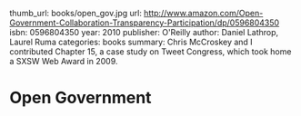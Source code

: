 thumb_url: books/open_gov.jpg
url: http://www.amazon.com/Open-Government-Collaboration-Transparency-Participation/dp/0596804350
isbn: 0596804350
year: 2010
publisher: O'Reilly
author: Daniel Lathrop, Laurel Ruma
categories: books
summary: Chris McCroskey and I contributed Chapter 15, a case study on Tweet Congress, which took home a SXSW Web Award in 2009.

# Open Government
